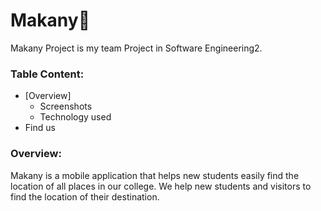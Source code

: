 # Makany:round_pushpin:
Makany Project is my team Project in Software Engineering2.
### Table Content:
- [Overview]
   - Screenshots
   - Technology used
- Find us

### Overview:
Makany is a mobile application that helps new students easily find the location of all places in our college. We help new students and visitors to find the location of their destination.
